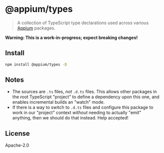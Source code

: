 # @appium/types

> A collection of TypeScript type declarations used across various [Appium](https://github.com/appium/appium) packages.

**Warning: This is a work-in-progress; expect breaking changes!**

## Install

```bash
npm install @appium/types -D
```

## Notes

- The sources are `.ts` files, _not_ `.d.ts` files. This allows other packages in the root TypeScript "project" to define a dependency upon this one, and enables incremental builds an "watch" mode.
- If there is a way to switch to `.d.ts` files and configure this package to work in our "project" context _without_ needing to actually "emit" anything, then we should do that instead.  Help accepted!

## License

Apache-2.0
